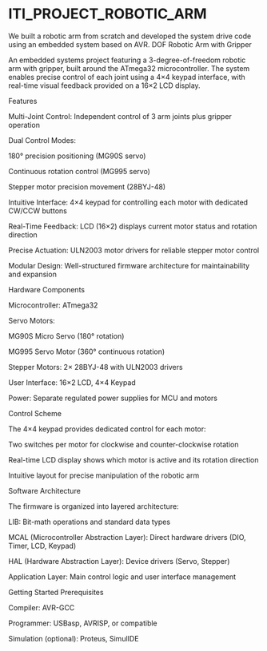 # ITI_PROJECT_ROBOTIC_ARM
We built a robotic arm from scratch and developed the system drive code using an embedded system based on AVR.
DOF Robotic Arm with Gripper

An embedded systems project featuring a 3-degree-of-freedom robotic arm with gripper, built around the ATmega32 microcontroller. The system enables precise control of each joint using a 4×4 keypad interface, with real-time visual feedback provided on a 16×2 LCD display.

Features

Multi-Joint Control: Independent control of 3 arm joints plus gripper operation

Dual Control Modes:

180° precision positioning (MG90S servo)

Continuous rotation control (MG995 servo)

Stepper motor precision movement (28BYJ-48)

Intuitive Interface: 4×4 keypad for controlling each motor with dedicated CW/CCW buttons

Real-Time Feedback: LCD (16×2) displays current motor status and rotation direction

Precise Actuation: ULN2003 motor drivers for reliable stepper motor control

Modular Design: Well-structured firmware architecture for maintainability and expansion

Hardware Components

Microcontroller: ATmega32

Servo Motors:

MG90S Micro Servo (180° rotation)

MG995 Servo Motor (360° continuous rotation)

Stepper Motors: 2× 28BYJ-48 with ULN2003 drivers

User Interface: 16×2 LCD, 4×4 Keypad

Power: Separate regulated power supplies for MCU and motors

Control Scheme

The 4×4 keypad provides dedicated control for each motor:

Two switches per motor for clockwise and counter-clockwise rotation

Real-time LCD display shows which motor is active and its rotation direction

Intuitive layout for precise manipulation of the robotic arm

Software Architecture

The firmware is organized into layered architecture:

LIB: Bit-math operations and standard data types

MCAL (Microcontroller Abstraction Layer): Direct hardware drivers (DIO, Timer, LCD, Keypad)

HAL (Hardware Abstraction Layer): Device drivers (Servo, Stepper)

Application Layer: Main control logic and user interface management

Getting Started
Prerequisites

Compiler: AVR-GCC

Programmer: USBasp, AVRISP, or compatible

Simulation (optional): Proteus, SimulIDE
